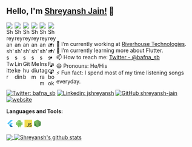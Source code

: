 ## Hello, I'm [Shreyansh Jain!](https://shreyanshjain.tech/) 👋

<a href="https://twitter.com/bafna_sb">
  <img align="left" alt="Shreyansh's Twitter" width="22px" src="https://cdn.jsdelivr.net/npm/simple-icons@v3/icons/twitter.svg" />
</a>
<a href="https://www.linkedin.com/in/jshreyansh">
  <img align="left" alt="Shreyansh's Linkedin" width="22px" src="https://cdn.jsdelivr.net/npm/simple-icons@v3/icons/linkedin.svg" />
</a>
<a href="https://github.com/shreyansh-jain">
  <img align="left" alt="Shreyansh's Github" width="22px" src="https://cdn.jsdelivr.net/npm/simple-icons@v3/icons/github.svg" />
</a>
<a href="https://medium.com/@shreyanshbafna">
  <img align="left" alt="Shreyansh's Medium" width="22px" src="https://cdn.jsdelivr.net/npm/simple-icons@v3/icons/medium.svg" />
</a>
<a href="https://www.instagram.com/_shreyanshbafna_">
  <img align="left" alt="Shreyansh's Instagram" width="22px" src="https://cdn.jsdelivr.net/npm/simple-icons@v3/icons/instagram.svg" />
</a>
<a href="https://www.facebook.com/bafna.shreyanshjain/">
  <img align="left" alt="Shreyansh's Facebook" width="22px" src="https://cdn.jsdelivr.net/npm/simple-icons@v3/icons/facebook.svg" />
</a>

<br/>
<br/>


- 🔭 I’m currently working at [Riverhouse Technologies](https://riverhousetechnologies.com/).
- 🌱 I’m currently learning more about Flutter.
- 📫 How to reach me: [Twitter - @bafna_sb](https://twitter.com/bafna_sb)
- 😄 Pronouns: He/His
- ⚡ Fun fact: I spend most of my time listening songs everyday.

[![Twitter: bafna_sb](https://img.shields.io/twitter/follow/bafna_sb?style=social)](https://twitter.com/bafna_sb)
[![Linkedin: jshreyansh](https://img.shields.io/badge/-jshreyansh-blue?style=flat-square&logo=Linkedin&logoColor=white&link=https://www.linkedin.com/in/jshreyansh/)](https://www.linkedin.com/in/jshreyansh/)
[![GitHub shreyansh-jain](https://img.shields.io/github/followers/shreyansh-jain?label=follow&style=social)](https://github.com/shreyansh-jain)
[![website](https://img.shields.io/badge/portfoliowebsite-shreyansh-blue)](https://shreyanshjain.tech/)

**Languages and Tools:**

<code><img height="20" src="https://raw.githubusercontent.com/github/explore/80688e429a7d4ef2fca1e82350fe8e3517d3494d/topics/flutter/flutter.png"></code>
<code><img height="20" src="https://raw.githubusercontent.com/github/explore/80688e429a7d4ef2fca1e82350fe8e3517d3494d/topics/android/android.png"></code>
<code><img height="20" src="https://raw.githubusercontent.com/github/explore/80688e429a7d4ef2fca1e82350fe8e3517d3494d/topics/javascript/javascript.png"></code>
<code><img height="20" src="https://raw.githubusercontent.com/github/explore/80688e429a7d4ef2fca1e82350fe8e3517d3494d/topics/nodejs/nodejs.png"></code>   

<a href="https://github.com/shreyansh-jain">
  <img align="center" src="https://github-readme-stats.vercel.app/api/top-langs/?username=shreyansh-jain" />
</a>
<a href="https://github.com/shreyansh-jain">
 <img align="center" src="https://github-readme-stats.vercel.app/api?username=shreyansh-jain&show_icons=true&theme=light&line_height=27 " alt="Shreyansh's github stats"/>
</a>

 
